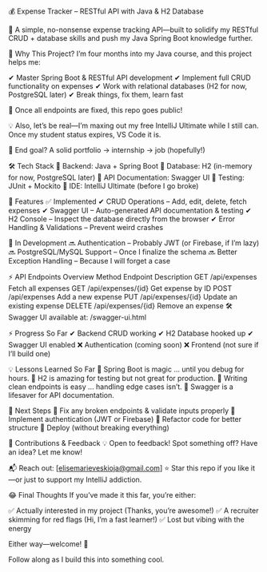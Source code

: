 💰 Expense Tracker – RESTful API with Java & H2 Database

🚀 A simple, no-nonsense expense tracking API—built to solidify my RESTful CRUD + database skills and push my Java Spring Boot knowledge further.



🎯 Why This Project?
I’m four months into my Java course, and this project helps me:

✔ Master Spring Boot & RESTful API development
✔ Implement full CRUD functionality on expenses
✔ Work with relational databases (H2 for now, PostgreSQL later)
✔ Break things, fix them, learn fast



📢 Once all endpoints are fixed, this repo goes public!



💡 Also, let’s be real—I’m maxing out my free IntelliJ Ultimate while I still can. Once my student status expires, VS Code it is.


👀 End goal? A solid portfolio → internship → job (hopefully!)



🛠️ Tech Stack
🔹 Backend: Java + Spring Boot
🔹 Database: H2 (in-memory for now, PostgreSQL later)
🔹 API Documentation: Swagger UI
🔹 Testing: JUnit + Mockito
🔹 IDE: IntelliJ Ultimate (before I go broke)



📌 Features
✅ Implemented
✔ CRUD Operations – Add, edit, delete, fetch expenses
✔ Swagger UI – Auto-generated API documentation & testing
✔ H2 Console – Inspect the database directly from the browser
✔ Error Handling & Validations – Prevent weird crashes

🚧 In Development
🔜 Authentication – Probably JWT (or Firebase, if I’m lazy)
🔜 PostgreSQL/MySQL Support – Once I finalize the schema
🔜 Better Exception Handling – Because I will forget a case




⚡ API Endpoints Overview
Method	Endpoint	Description
GET	/api/expenses	Fetch all expenses
GET	/api/expenses/{id}	Get expense by ID
POST	/api/expenses	Add a new expense
PUT	/api/expenses/{id}	Update an existing expense
DELETE	/api/expenses/{id}	Remove an expense
🛠 Swagger UI available at: /swagger-ui.html




⚡ Progress So Far
✔ Backend CRUD working
✔ H2 Database hooked up
✔ Swagger UI enabled
❌ Authentication (coming soon)
❌ Frontend (not sure if I’ll build one)




💡 Lessons Learned So Far
📌 Spring Boot is magic … until you debug for hours.
📌 H2 is amazing for testing but not great for production.
📌 Writing clean endpoints is easy … handling edge cases isn’t.
📌 Swagger is a lifesaver for API documentation.




🎯 Next Steps
🔹 Fix any broken endpoints & validate inputs properly
🔹 Implement authentication (JWT or Firebase)
🔹 Refactor code for better structure
🔹 Deploy (without breaking everything)




🌟 Contributions & Feedback
💡 Open to feedback! Spot something off? Have an idea? Let me know!




📬 Reach out: [elisemarieveskioja@gmail.com]
⭐ Star this repo if you like it—or just to support my IntelliJ addiction.




😂 Final Thoughts
If you’ve made it this far, you’re either:

✅ Actually interested in my project (Thanks, you’re awesome!)
✅ A recruiter skimming for red flags (Hi, I’m a fast learner!)
✅ Lost but vibing with the energy



Either way—welcome! 🚀

Follow along as I build this into something cool.

